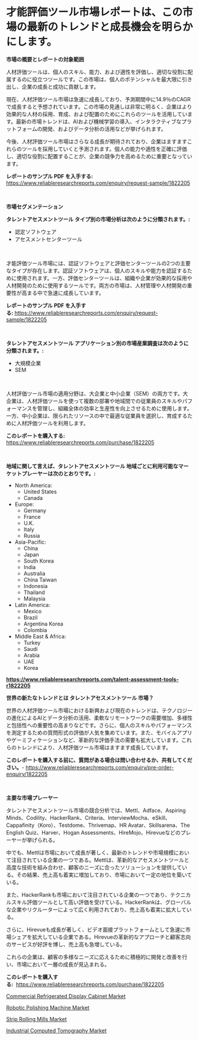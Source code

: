 <p><h1>才能評価ツール市場レポートは、この市場の最新のトレンドと成長機会を明らかにします。</h1></p><p><strong>市場の概要とレポートの対象範囲</strong></p>
<p><p>人材評価ツールは、個人のスキル、能力、および適性を評価し、適切な役割に配属するのに役立つツールです。この市場は、個人のポテンシャルを最大限に引き出し、企業の成長と成功に貢献します。</p><p>現在、人材評価ツール市場は急速に成長しており、予測期間中に14.9％のCAGRで成長すると予想されています。この市場の見通しは非常に明るく、企業はより効果的な人材の採用、育成、および配置のためにこれらのツールを活用しています。最新の市場トレンドは、AIおよび機械学習の導入、インタラクティブなプラットフォームの開発、およびデータ分析の活用などが挙げられます。</p><p>今後、人材評価ツール市場はさらなる成長が期待されており、企業はますますこれらのツールを採用していくと予測されます。個人の能力や適性を正確に評価し、適切な役割に配置することが、企業の競争力を高めるために重要となっています。</p></p>
<p><strong>レポートのサンプル PDF を入手する:</strong> <a href="https://www.reliableresearchreports.com/enquiry/request-sample/1822205">https://www.reliableresearchreports.com/enquiry/request-sample/1822205</a></p>
<p>&nbsp;</p>
<p><strong>市場セグメンテーション</strong></p>
<p><strong>タレントアセスメントツール タイプ別の市場分析は次のように分類されます。:</strong></p>
<p><ul><li>認定ソフトウェア</li><li>アセスメントセンターツール</li></ul></p>
<p>&nbsp;</p>
<p><p>才能評価ツール市場には、認証ソフトウェアと評価センターツールの2つの主要なタイプが存在します。認証ソフトウェアは、個人のスキルや能力を認証するために使用されます。一方、評価センターツールは、組織や企業が効果的な採用や人材開発のために使用するツールです。両方の市場は、人材管理や人材開発の重要性が高まる中で急速に成長しています。</p></p>
<p><strong>レポートのサンプル PDF を入手する:</strong>&nbsp;<a href="https://www.reliableresearchreports.com/enquiry/request-sample/1822205">https://www.reliableresearchreports.com/enquiry/request-sample/1822205</a></p>
<p>&nbsp;</p>
<p><strong> タレントアセスメントツール アプリケーション別の市場産業調査は次のように分類されます。:</strong></p>
<p><ul><li>大規模企業</li><li>SEM</li></ul></p>
<p>&nbsp;</p>
<p><p>人材評価ツール市場の適用分野は、大企業と中小企業（SEM）の両方です。大企業は、人材評価ツールを使って複数の部署や地域間での従業員のスキルやパフォーマンスを管理し、組織全体の効率と生産性を向上させるために使用します。一方、中小企業は、限られたリソースの中で最適な従業員を選択し、育成するために人材評価ツールを利用します。</p></p>
<p><strong>このレポートを購入する:</strong>&nbsp; <a href="https://www.reliableresearchreports.com/purchase/1822205">https://www.reliableresearchreports.com/purchase/1822205</a></p>
<p>&nbsp;</p>
<p><strong>地域に関して言えば、タレントアセスメントツール 地域ごとに利用可能なマーケットプレーヤーは次のとおりです。:</strong></p>
<p><ul>
    <li>
        North America:
        <ul>
            <li>United States</li>
            <li>Canada</li>
        </ul>
    </li>
    <li>
        Europe:
        <ul>
            <li>Germany</li>
            <li>France</li>
            <li>U.K.</li>
            <li>Italy</li>
            <li>Russia</li>
        </ul>
    </li>
    <li>
        Asia-Pacific:
        <ul>
            <li>China</li>
            <li>Japan</li>
            <li>South Korea</li>
            <li>India</li>
            <li>Australia</li>
            <li>China Taiwan</li>
            <li>Indonesia</li>
            <li>Thailand</li>
            <li>Malaysia</li>
        </ul>
    </li>
    <li>
        Latin America:
        <ul>
            <li>Mexico</li>
            <li>Brazil</li>
            <li>Argentina Korea</li>
            <li>Colombia</li>
        </ul>
    </li>
    <li>
        Middle East & Africa:
        <ul>
            <li>Turkey</li>
            <li>Saudi</li>
            <li>Arabia</li>
            <li>UAE</li>
            <li>Korea</li>
        </ul>
    </li>
    </ul></p>
<p><strong><a href="https://www.reliableresearchreports.com/talent-assessment-tools-r1822205">https://www.reliableresearchreports.com/talent-assessment-tools-r1822205</a></strong>&nbsp;</p>
<p><strong>世界の新たなトレンドとは タレントアセスメントツール 市場？</strong></p>
<p><p>世界の人材評価ツール市場における新興および現在のトレンドは、テクノロジーの進化によるAIとデータ分析の活用、柔軟なリモートワークの需要増加、多様性と包括性への重要性の高まりなどです。さらに、個人のスキルやパフォーマンスを測定するための質問形式の評価が人気を集めています。また、モバイルアプリやゲーミフィケーションなど、革新的な評価手法の需要も拡大しています。これらのトレンドにより、人材評価ツール市場はますます成長しています。</p></p>
<p><strong>このレポートを購入する前に、質問がある場合は問い合わせるか、共有してください。</strong>- <a href="https://www.reliableresearchreports.com/enquiry/pre-order-enquiry/1822205">https://www.reliableresearchreports.com/enquiry/pre-order-enquiry/1822205</a></p>
<p>&nbsp;</p>
<p><strong>主要な市場プレーヤー</strong></p>
<p><p>タレントアセスメントツール市場の競合分析では、Mettl、Adface、Aspiring Minds、Codility、HackerRank、Criteria、InterviewMocha、eSkill、Cappafinity（Koro）、Testdome、Thrivemap、HR Avatar、Skillsarena、The English Quiz、Harver、Hogan Assessments、HireMojo、Hirevueなどのプレーヤーが挙げられる。 </p><p>中でも、Mettlは市場において成長が著しく、最新のトレンドや市場規模において注目されている企業の一つである。Mettlは、革新的なアセスメントツールと高度な技術を組み合わせ、顧客のニーズに合ったソリューションを提供している。その結果、売上高も着実に増加しており、市場において一定の地位を築いている。</p><p>また、HackerRankも市場において注目されている企業の一つであり、テクニカルスキル評価ツールとして高い評価を受けている。HackerRankは、グローバルな企業やリクルーターによって広く利用されており、売上高も着実に拡大している。</p><p>さらに、Hirevueも成長が著しく、ビデオ面接プラットフォームとして急速に市場シェアを拡大している企業である。Hirevueの革新的なアプローチと顧客志向のサービスが好評を博し、売上高も急増している。</p><p>これらの企業は、顧客の多様なニーズに応えるために積極的に開発と改善を行い、市場において一層の成長が見込まれる。</p></p>
<p><strong>このレポートを購入する:</strong>&nbsp;&nbsp;<a href="https://www.reliableresearchreports.com/purchase/1822205">https://www.reliableresearchreports.com/purchase/1822205</a></p>
<p><p><a href="https://github.com/dimitrishawkinswaynenp91rgz/Market-Research-Report-List-2/blob/main/commercial-refrigerated-display-cabinet-market.md">Commercial Refrigerated Display Cabinet Market</a></p><p><a href="https://www.linkedin.com/pulse/robotic-polishing-machine-market-size-reveals-best-marketing-hjzce?trackingId=yBXOAxOdiEqZzZ0tpeTacw%3D%3D">Robotic Polishing Machine Market</a></p><p><a href="https://github.com/changoleonlaverguenzanoexiste/Market-Research-Report-List-2/blob/main/strip-rolling-mills-market.md">Strip Rolling Mills Market</a></p><p><a href="https://www.linkedin.com/pulse/industrial-computed-tomography-market-size-reveals-best-marketing-tmzze?trackingId=cu2ZFEVhGs2EsCw5NClc3w%3D%3D">Industrial Computed Tomography Market</a></p></p>
